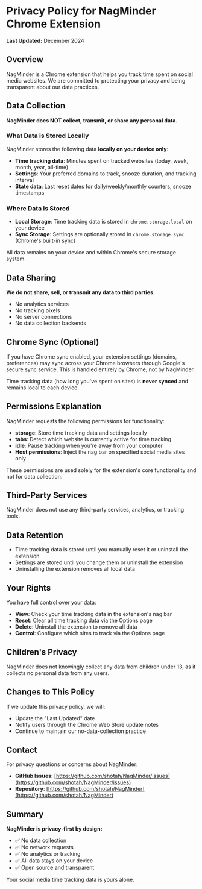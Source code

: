 # Privacy Policy for NagMinder Chrome Extension

**Last Updated:** December 2024

## Overview

NagMinder is a Chrome extension that helps you track time spent on social media websites. We are committed to protecting your privacy and being transparent about our data practices.

## Data Collection

**NagMinder does NOT collect, transmit, or share any personal data.**

### What Data is Stored Locally

NagMinder stores the following data **locally on your device only**:

- **Time tracking data**: Minutes spent on tracked websites (today, week, month, year, all-time)
- **Settings**: Your preferred domains to track, snooze duration, and tracking interval
- **State data**: Last reset dates for daily/weekly/monthly counters, snooze timestamps

### Where Data is Stored

- **Local Storage**: Time tracking data is stored in `chrome.storage.local` on your device
- **Sync Storage**: Settings are optionally stored in `chrome.storage.sync` (Chrome's built-in sync)

All data remains on your device and within Chrome's secure storage system.

## Data Sharing

**We do not share, sell, or transmit any data to third parties.**

- No analytics services
- No tracking pixels
- No server connections
- No data collection backends

## Chrome Sync (Optional)

If you have Chrome sync enabled, your extension settings (domains, preferences) may sync across your Chrome browsers through Google's secure sync service. This is handled entirely by Chrome, not by NagMinder.

Time tracking data (how long you've spent on sites) is **never synced** and remains local to each device.

## Permissions Explanation

NagMinder requests the following permissions for functionality:

- **storage**: Store time tracking data and settings locally
- **tabs**: Detect which website is currently active for time tracking
- **idle**: Pause tracking when you're away from your computer
- **Host permissions**: Inject the nag bar on specified social media sites only

These permissions are used solely for the extension's core functionality and not for data collection.

## Third-Party Services

NagMinder does not use any third-party services, analytics, or tracking tools.

## Data Retention

- Time tracking data is stored until you manually reset it or uninstall the extension
- Settings are stored until you change them or uninstall the extension
- Uninstalling the extension removes all local data

## Your Rights

You have full control over your data:

- **View**: Check your time tracking data in the extension's nag bar
- **Reset**: Clear all time tracking data via the Options page
- **Delete**: Uninstall the extension to remove all data
- **Control**: Configure which sites to track via the Options page

## Children's Privacy

NagMinder does not knowingly collect any data from children under 13, as it collects no personal data from any users.

## Changes to This Policy

If we update this privacy policy, we will:

- Update the "Last Updated" date
- Notify users through the Chrome Web Store update notes
- Continue to maintain our no-data-collection practice

## Contact

For privacy questions or concerns about NagMinder:

- **GitHub Issues**: [https://github.com/shotah/NagMinder/issues](https://github.com/shotah/NagMinder/issues)
- **Repository**: [https://github.com/shotah/NagMinder](https://github.com/shotah/NagMinder)

## Summary

**NagMinder is privacy-first by design:**

- ✅ No data collection
- ✅ No network requests
- ✅ No analytics or tracking
- ✅ All data stays on your device
- ✅ Open source and transparent

Your social media time tracking data is yours alone.

